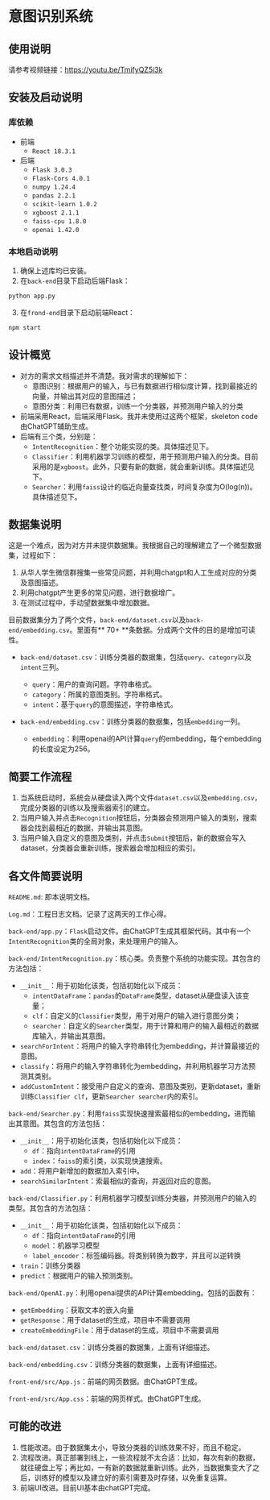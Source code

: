 # 意图识别系统

## 使用说明
请参考视频链接：https://youtu.be/TmifyQZ5i3k

## 安装及启动说明
### 库依赖
* 前端
    * `React 18.3.1`
* 后端
    * `Flask 3.0.3`
    * `Flask-Cors 4.0.1`
    * `numpy 1.24.4`
    * `pandas 2.2.1`
    * `scikit-learn 1.0.2`
    * `xgboost 2.1.1`
    * `faiss-cpu 1.8.0`
    * `openai 1.42.0`

### 本地启动说明
1. 确保上述库均已安装。
2. 在`back-end`目录下启动后端Flask：
```bash
python app.py
```
3. 在`frond-end`目录下启动前端React：
```bash
npm start
```

## 设计概览
* 对方的需求文档描述并不清楚。我对需求的理解如下：
    * 意图识别：根据用户的输入，与已有数据进行相似度计算，找到最接近的向量，并输出其对应的意图描述；
    * 意图分类：利用已有数据，训练一个分类器，并预测用户输入的分类
* 前端采用React，后端采用Flask。我并未使用过这两个框架，skeleton code由ChatGPT辅助生成。
* 后端有三个类，分别是：
    * `IntentRecognition`：整个功能实现的类。具体描述见下。
    * `Classifier`：利用机器学习训练的模型，用于预测用户输入的分类。目前采用的是`xgboost`。此外，只要有新的数据，就会重新训练。具体描述见下。
    * `Searcher`：利用`faiss`设计的临近向量查找类，时间复杂度为O(log(n))。具体描述见下。

## 数据集说明
这是一个难点，因为对方并未提供数据集。我根据自己的理解建立了一个微型数据集，过程如下：
1. 从华人学生微信群搜集一些常见问题，并利用chatgpt和人工生成对应的分类及意图描述。
2. 利用chatgpt产生更多的常见问题，进行数据增广。
3. 在测试过程中，手动望数据集中增加数据。

目前数据集分为了两个文件，`back-end/dataset.csv`以及`back-end/embedding.csv`。里面有** 70+ **条数据。分成两个文件的目的是增加可读性。
* `back-end/dataset.csv`：训练分类器的数据集，包括`query`、`category`以及`intent`三列。
    * `query`：用户的查询问题。字符串格式。
    * `category`：所属的意图类别。字符串格式。
    * `intent`：基于`query`的意图描述，字符串格式。

* `back-end/embedding.csv`：训练分类器的数据集，包括`embedding`一列。
    * `embedding`：利用openai的API计算`query`的embedding，每个embedding的长度设定为256。

## 简要工作流程
1. 当系统启动时，系统会从硬盘读入两个文件`dataset.csv`以及`embedding.csv`，完成分类器的训练以及搜索器索引的建立。
2. 当用户输入并点击`Recognition`按钮后，分类器会预测用户输入的类别，搜索器会找到最相近的数据，并输出其意图。
3. 当用户输入自定义的意图及类别，并点击`Submit`按钮后，新的数据会写入dataset，分类器会重新训练，搜索器会增加相应的索引。

## 各文件简要说明
`README.md`: 即本说明文档。

`Log.md`：工程日志文档。记录了这两天的工作心得。

`back-end/app.py`：`Flask`启动文件。由ChatGPT生成其框架代码。其中有一个`IntentRecognition`类的全局对象，来处理用户的输入。

`back-end/IntentRecognition.py`：核心类。负责整个系统的功能实现。其包含的方法包括：
* `__init__`：用于初始化该类，包括初始化以下成员：
    * `intentDataFrame`：`pandas`的`DataFrame`类型，dataset从硬盘读入该变量；
    * `clf`：自定义的`Classifier`类型，用于对用户的输入进行意图分类；
    * `searcher`：自定义的`Searcher`类型，用于计算和用户的输入最相近的数据库输入，并输出其意图。
* `searchForIntent`：将用户的输入字符串转化为embedding，并计算最接近的意图。
* `classify`：将用户的输入字符串转化为embedding，并利用机器学习方法预测其类别。
* `addCustomIntent`：接受用户自定义的查询、意图及类别，更新dataset，重新训练`Classifier clf`，更新`Searcher searcher`内的索引。

`back-end/Searcher.py`：利用`faiss`实现快速搜索最相似的embedding，进而输出其意图。其包含的方法包括：
* `__init__`：用于初始化该类，包括初始化以下成员：
    * `df`：指向`intentDataFrame`的引用
    * `index`：`faiss`的索引类，以实现快速搜索。
* `add`：将用户新增加的数据加入索引中。
* `searchSimilarIntent`：索最相似的查询，并返回对应的意图。

`back-end/Classifier.py`：利用机器学习模型训练分类器，并预测用户的输入的类型。其包含的方法包括：
* `__init__`：用于初始化该类，包括初始化以下成员：
    * `df`：指向`intentDataFrame`的引用
    * `model`：机器学习模型
    * `label_encoder`：标签编码器。将类别转换为数字，并且可以逆转换
* `train`：训练分类器
* `predict`：根据用户的输入预测类别。

`back-end/OpenAI.py`：利用openai提供的API计算embedding。包括的函数有：
* `getEmbedding`：获取文本的嵌入向量
* `getResponse`：用于dataset的生成，项目中不需要调用
* `createEmbeddingFile`：用于dataset的生成，项目中不需要调用

`back-end/dataset.csv`：训练分类器的数据集，上面有详细描述。

`back-end/embedding.csv`：训练分类器的数据集，上面有详细描述。

`front-end/src/App.js`：前端的网页数据。由ChatGPT生成。

`front-end/src/App.css`：前端的网页样式。由ChatGPT生成。

## 可能的改进
1. 性能改进。由于数据集太小，导致分类器的训练效果不好，而且不稳定。
2. 流程改进。真正部署到线上，一些流程就不太合适：比如，每次有新的数据，就往硬盘上写；再比如，一有新的数据就重新训练。此外，当数据集变大了之后，训练好的模型以及建立好的索引需要及时存储，以免重复运算。
3. 前端UI改进。目前UI基本由chatGPT完成。